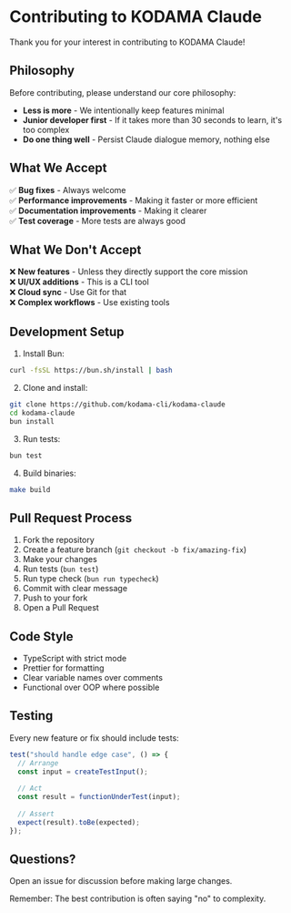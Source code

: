 # Contributing to KODAMA Claude

Thank you for your interest in contributing to KODAMA Claude! 

## Philosophy

Before contributing, please understand our core philosophy:
- **Less is more** - We intentionally keep features minimal
- **Junior developer first** - If it takes more than 30 seconds to learn, it's too complex
- **Do one thing well** - Persist Claude dialogue memory, nothing else

## What We Accept

✅ **Bug fixes** - Always welcome  
✅ **Performance improvements** - Making it faster or more efficient  
✅ **Documentation improvements** - Making it clearer  
✅ **Test coverage** - More tests are always good  

## What We Don't Accept

❌ **New features** - Unless they directly support the core mission  
❌ **UI/UX additions** - This is a CLI tool  
❌ **Cloud sync** - Use Git for that  
❌ **Complex workflows** - Use existing tools  

## Development Setup

1. Install Bun:
```bash
curl -fsSL https://bun.sh/install | bash
```

2. Clone and install:
```bash
git clone https://github.com/kodama-cli/kodama-claude
cd kodama-claude
bun install
```

3. Run tests:
```bash
bun test
```

4. Build binaries:
```bash
make build
```

## Pull Request Process

1. Fork the repository
2. Create a feature branch (`git checkout -b fix/amazing-fix`)
3. Make your changes
4. Run tests (`bun test`)
5. Run type check (`bun run typecheck`)
6. Commit with clear message
7. Push to your fork
8. Open a Pull Request

## Code Style

- TypeScript with strict mode
- Prettier for formatting
- Clear variable names over comments
- Functional over OOP where possible

## Testing

Every new feature or fix should include tests:

```typescript
test("should handle edge case", () => {
  // Arrange
  const input = createTestInput();
  
  // Act
  const result = functionUnderTest(input);
  
  // Assert
  expect(result).toBe(expected);
});
```

## Questions?

Open an issue for discussion before making large changes.

Remember: The best contribution is often saying "no" to complexity.